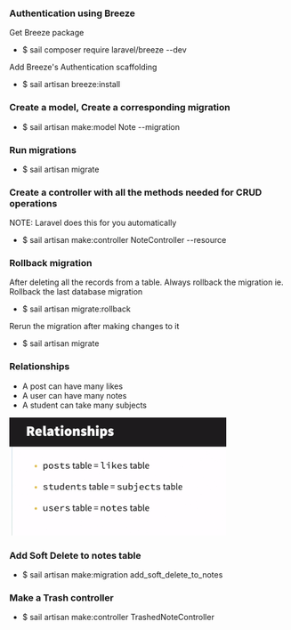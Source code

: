 ### Authentication using Breeze

Get Breeze package
- $ sail composer require laravel/breeze --dev

Add Breeze's Authentication scaffolding
- $ sail artisan breeze:install


### Create a model, Create a corresponding migration

- $ sail artisan make:model Note --migration


### Run migrations

- $ sail artisan migrate


### Create a controller with all the methods needed for CRUD operations

NOTE: Laravel does this for you automatically

- $ sail artisan make:controller NoteController --resource

### Rollback migration

After deleting all the records from a table. Always rollback the migration
ie. Rollback the last database migration

- $ sail artisan migrate:rollback

Rerun the migration after making changes to it

- $ sail artisan migrate


### Relationships

- A post can have many likes
- A user can have many notes
- A student can take many subjects

![Relationships Picture](Relationship.png)


### Add Soft Delete to notes table
- $ sail artisan make:migration add_soft_delete_to_notes

### Make a Trash controller
 - $ sail artisan make:controller TrashedNoteController
